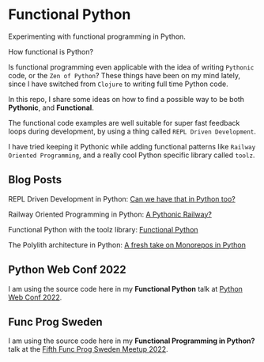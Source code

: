 # Functional Python
Experimenting with functional programming in Python.

How functional is Python?

Is functional programming even applicable with the idea of writing `Pythonic` code,
or the `Zen of Python`? These things have been on my mind lately,
since I have switched from `Clojure` to writing full time Python code.

In this repo, I share some ideas on how to find a possible way to be both __Pythonic__, and __Functional__.

The functional code examples are well suitable for super fast feedback loops during development,
by using a thing called `REPL Driven Development`.

I have tried keeping it Pythonic while adding functional patterns like `Railway Oriented Programming`,
and a really cool Python specific library called `toolz`.


## Blog Posts
REPL Driven Development in Python: [Can we have that in Python too?](https://davidvujic.blogspot.com/2021/09/can-we-have-that-in-python-too.html)

Railway Oriented Programming in Python: [A Pythonic Railway?](https://davidvujic.blogspot.com/2021/10/a-pythonic-railway.html)

Functional Python with the toolz library: [Functional Python](https://davidvujic.blogspot.com/2021/10/functional-python.html)

The Polylith architecture in Python: [A fresh take on Monorepos in Python](https://davidvujic.blogspot.com/2022/02/a-fresh-take-on-monorepos-in-python.html)


## Python Web Conf 2022
I am using the source code here in my __Functional Python__ talk at [Python Web Conf 2022](https://2022.pythonwebconf.com/presentations/functional-python).


## Func Prog Sweden
I am using the source code here in my __Functional Programming in Python?__ talk at the [Fifth Func Prog Sweden Meetup 2022](https://www.meetup.com/Func-Prog-Sweden/events/285375007).
